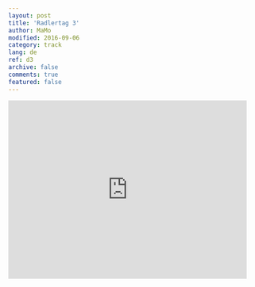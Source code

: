 ```yaml
---   
layout: post 
title: 'Radlertag 3'  
author: MaMo 
modified: 2016-09-06
category: track 
lang: de 
ref: d3
archive: false 
comments: true 
featured: false 
--- 
```


                                                                                                                                                                                                                                                                                                                                                                                                                                                                                                              

<iframe width='480' height='360' src='http://track-kit.net/maps_s3/?v=embed&track=229817.gpx' frameborder='0' allowfullscreen></iframe>
